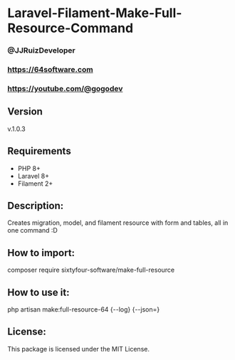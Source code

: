 # Laravel-Filament-Make-Full-Resource-Command
### @JJRuizDeveloper
### https://64software.com
### https://youtube.com/@gogodev

## Version
v.1.0.3

## Requirements
- PHP 8+
- Laravel 8+
- Filament 2+

## Description:
Creates migration, model, and filament resource with form and tables, all in one command :D

## How to import:
composer require sixtyfour-software/make-full-resource

## How to use it:
php artisan make:full-resource-64 {--log} {--json=}

## License:
This package is licensed under the MIT License.